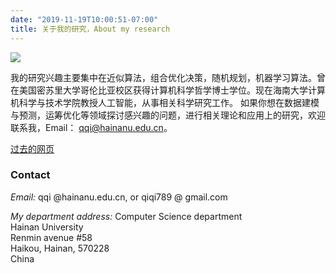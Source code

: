 ```yaml
---
date: "2019-11-19T10:00:51-07:00"
title: 关于我的研究，About my research
---
```


![](/./about_files/Qi_photo2.JPG)

我的研究兴趣主要集中在近似算法，组合优化决策，随机规划，机器学习算法。曾在美国密苏里大学哥伦比亚校区获得计算机科学哲学博士学位。现在海南大学计算机科学与技术学院教授人工智能，从事相关科学研究工作。
如果你想在数据建模与预测，运筹优化等领域探讨感兴趣的问题，进行相关理论和应用上的研究，欢迎联系我，Email： qqi@hainanu.edu.cn。

[过去的网页](https://qiqi789.github.io/research/)


### Contact

*Email:*  qqi @hainanu.edu.cn, 
or qiqi789 @ gmail.com

*My department address:*
Computer Science department <br>
Hainan University  <br>
Renmin avenue #58  <br>
Haikou, Hainan, 570228  <br>
China


<!--[更多最新信息可以访问网页 https://qiqi789.github.io/](https://qiqi789.github.io/) -->



<script type="text/javascript" id="clustrmaps" src="//clustrmaps.com/map_v2.js?d=PoytzMSA2FiAoXamx7J03FuHVjl_IwzVBj2TmE3ky5c&cl=ffffff&w=a"></script>

